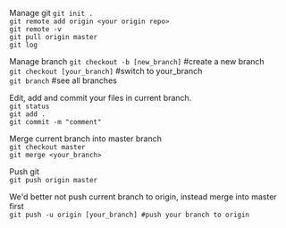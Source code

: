 Manage git
`git init .`  
`git remote add origin <your origin repo>`  
`git remote -v`  
`git pull origin master`  
`git log`  

Manage branch
`git checkout -b [new_branch]` #create a new branch  
`git checkout [your_branch]` #switch to your_branch  
`git branch` #see all branches  


Edit, add and commit your files in current branch.  
`git status`  
`git add .`  
`git commit -m "comment"`  

Merge current branch into master branch  
`git checkout master`  
`git merge <your_branch>`  

Push git  
`git push origin master`  

We'd better not push current branch to origin, instead merge into master first  
`git push -u origin [your_branch] #push your branch to origin`  